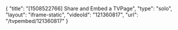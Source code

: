 {
    "title": "[1508522766] Share and Embed a TVPage",
    "type": "solo",
    "layout": "iframe-static",
    "videoId": "121360817",
    "url": "\/tvpembed\/121360817"
}